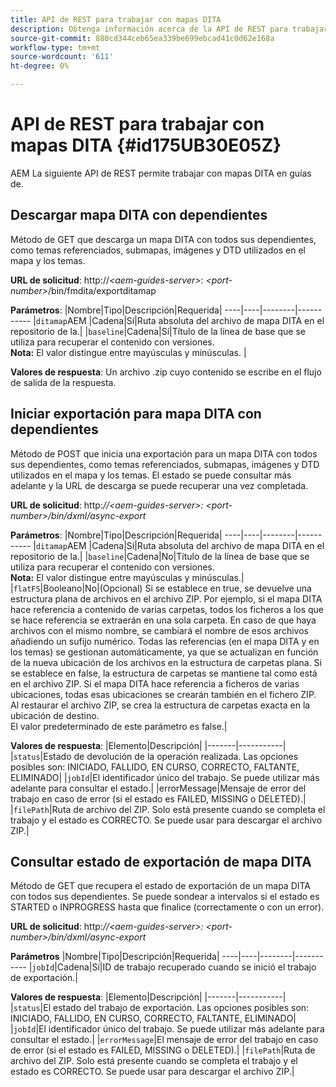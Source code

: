 ```yaml
---
title: API de REST para trabajar con mapas DITA
description: Obtenga información acerca de la API de REST para trabajar con mapas DITA
source-git-commit: 880cd344ceb65ea339be699ebcad41c0d62e168a
workflow-type: tm+mt
source-wordcount: '611'
ht-degree: 0%

---
```


# API de REST para trabajar con mapas DITA {#id175UB30E05Z}

AEM La siguiente API de REST permite trabajar con mapas DITA en guías de.

## Descargar mapa DITA con dependientes

Método de GET que descarga un mapa DITA con todos sus dependientes, como temas referenciados, submapas, imágenes y DTD utilizados en el mapa y los temas.

**URL de solicitud**: http://*&lt;aem-guides-server>*: *&lt;port-number>*/bin/fmdita/exportditamap

**Parámetros**: |Nombre|Tipo|Descripción|Requerida| ----|----|--------|----------- |`ditamap`AEM |Cadena|Sí|Ruta absoluta del archivo de mapa DITA en el repositorio de la.| |`baseline`|Cadena|Sí|Título de la línea de base que se utiliza para recuperar el contenido con versiones. <br> **Nota:** El valor distingue entre mayúsculas y minúsculas. |

**Valores de respuesta**: Un archivo .zip cuyo contenido se escribe en el flujo de salida de la respuesta.

## Iniciar exportación para mapa DITA con dependientes

Método de POST que inicia una exportación para un mapa DITA con todos sus dependientes, como temas referenciados, submapas, imágenes y DTD utilizados en el mapa y los temas. El estado se puede consultar más adelante y la URL de descarga se puede recuperar una vez completada.

**URL de solicitud**: http:*//&lt;aem-guides-server>: &lt;port-number>/bin/dxml/async-export*

**Parámetros**: |Nombre|Tipo|Descripción|Requerida| ----|----|--------|----------- |`ditamap`AEM |Cadena|Sí|Ruta absoluta del archivo de mapa DITA en el repositorio de la.| |`baseline`|Cadena|No|Título de la línea de base que se utiliza para recuperar el contenido con versiones. <br> **Nota:** El valor distingue entre mayúsculas y minúsculas.| |`flatFS`|Booleano|No|\(Opcional\) Si se establece en true, se devuelve una estructura plana de archivos en el archivo ZIP. Por ejemplo, si el mapa DITA hace referencia a contenido de varias carpetas, todos los ficheros a los que se hace referencia se extraerán en una sola carpeta. En caso de que haya archivos con el mismo nombre, se cambiará el nombre de esos archivos añadiendo un sufijo numérico. Todas las referencias \(en el mapa DITA y en los temas\) se gestionan automáticamente, ya que se actualizan en función de la nueva ubicación de los archivos en la estructura de carpetas plana. Si se establece en false, la estructura de carpetas se mantiene tal como está en el archivo ZIP. Si el mapa DITA hace referencia a ficheros de varias ubicaciones, todas esas ubicaciones se crearán también en el fichero ZIP. Al restaurar el archivo ZIP, se crea la estructura de carpetas exacta en la ubicación de destino. <br> El valor predeterminado de este parámetro es false.|

**Valores de respuesta**: |Elemento|Descripción| |-------|-----------| |`status`|Estado de devolución de la operación realizada. Las opciones posibles son: INICIADO, FALLIDO, EN CURSO, CORRECTO, FALTANTE, ELIMINADO| |`jobId`|El identificador único del trabajo. Se puede utilizar más adelante para consultar el estado.| |errorMessage|Mensaje de error del trabajo en caso de error \(si el estado es FAILED, MISSING o DELETED\).| |`filePath`|Ruta de archivo del ZIP. Solo está presente cuando se completa el trabajo y el estado es CORRECTO. Se puede usar para descargar el archivo ZIP.|

## Consultar estado de exportación de mapa DITA

Método de GET que recupera el estado de exportación de un mapa DITA con todos sus dependientes. Se puede sondear a intervalos si el estado es STARTED o INPROGRESS hasta que finalice \(correctamente o con un error\).

**URL de solicitud**: http:*//&lt;aem-guides-server>: &lt;port-number>/bin/dxml/async-export*

**Parámetros**
|Nombre|Tipo|Descripción|Requerida| ----|----|--------|----------- |`jobId`|Cadena|Sí|ID de trabajo recuperado cuando se inició el trabajo de exportación.|

**Valores de respuesta**: |Elemento|Descripción| |-------|-----------| |`status`|El estado del trabajo de exportación. Las opciones posibles son: INICIADO, FALLIDO, EN CURSO, CORRECTO, FALTANTE, ELIMINADO| |`jobId`|El identificador único del trabajo. Se puede utilizar más adelante para consultar el estado.| |`errorMessage`|El mensaje de error del trabajo en caso de error \(si el estado es FAILED, MISSING o DELETED\).| |`filePath`|Ruta de archivo del ZIP. Solo está presente cuando se completa el trabajo y el estado es CORRECTO. Se puede usar para descargar el archivo ZIP.|

